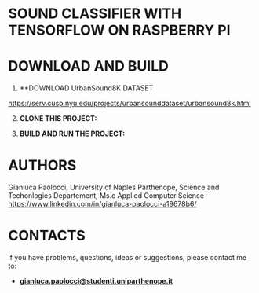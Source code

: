 # SOUND CLASSIFIER WITH TENSORFLOW ON RASPBERRY PI

# DOWNLOAD AND BUILD

1. **DOWNLOAD UrbanSound8K DATASET

https://serv.cusp.nyu.edu/projects/urbansounddataset/urbansound8k.html

2. **CLONE THIS PROJECT:**


 
3. **BUILD AND RUN THE PROJECT:**
 

# AUTHORS
 
  Gianluca Paolocci, University of Naples Parthenope, Science and Techonlogies Departement, Ms.c Applied Computer Science
  https://www.linkedin.com/in/gianluca-paolocci-a19678b6/
  
# CONTACTS

  if you have problems, questions, ideas or suggestions, please contact me to:
  - **gianluca.paolocci@studenti.uniparthenope.it**
  

 

